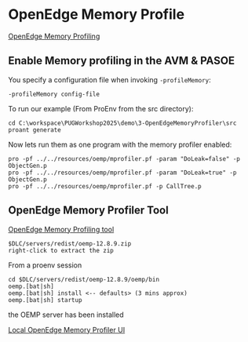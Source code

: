 # OpenEdge Memory Profile
[OpenEdge Memory Profiling](https://docs.progress.com/bundle/openedge-abl-troubleshoot-applications/page/Profile-memory.html)

## Enable Memory profiling in the AVM & PASOE
You specify a configuration file when invoking ```-profileMemory```:
```
-profileMemory config-file
```
To run our example (From ProEnv from the src directory):
```
cd C:\workspace\PUGWorkshop2025\demo\3-OpenEdgeMemoryProfiler\src
proant generate
```
Now lets run them as one program with the memory profiler enabled:
```
pro -pf ../../resources/oemp/mprofiler.pf -param "DoLeak=false" -p ObjectGen.p
pro -pf ../../resources/oemp/mprofiler.pf -param "DoLeak=true" -p ObjectGen.p
pro -pf ../../resources/oemp/mprofiler.pf -p CallTree.p
```

## OpenEdge Memory Profiler Tool

[OpenEdge Memory Profiling tool](https://docs.progress.com/bundle/openedge-memory-profiler-olh/page/Introduction-to-the-OpenEdge-Memory-Profiler-tool.html)
```
$DLC/servers/redist/oemp-12.8.9.zip
right-click to extract the zip
```
From a proenv session
```
cd $DLC/servers/redist/oemp-12.8.9/oemp/bin
oemp.[bat|sh]
oemp.[bat|sh] install <-- defaults> (3 mins approx)
oemp.[bat|sh] startup
```

the OEMP server has been installed 

[Local OpenEdge Memory Profiler UI](http://localhost:8880/)

